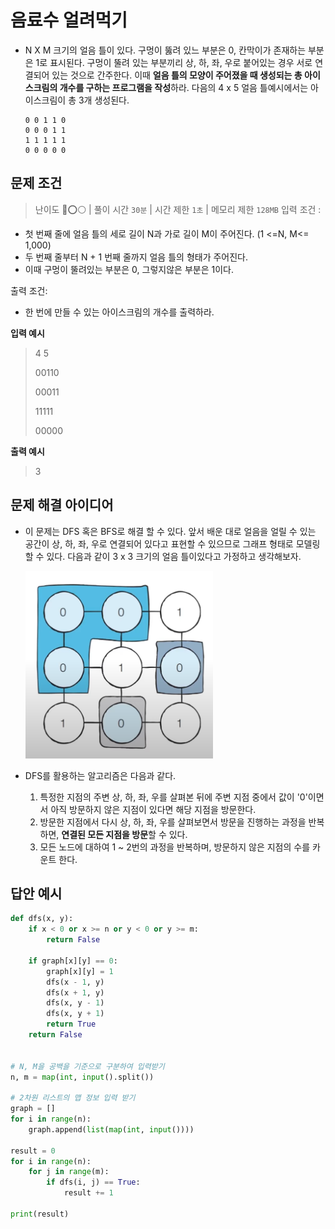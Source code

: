 # 음료수 얼려먹기

- N X M 크기의 얼음 틀이 있다. 구멍이 뚫려 있느 부분은 0, 칸막이가 존재하는 부분은 1로 표시된다. 구멍이 뚤려 있는 부분끼리 상, 하, 좌, 우로 붙어있는 경우 서로 연결되어 있는 것으로 간주한다. 이때 **얼음 틀의 모양이 주어졌을 때 생성되는 총 아이스크림의 개수를 구하는 프로그램을 작성**하라. 다음의 4 x 5 얼음 틀예시에서는 아이스크림이 총 3개 생성된다.

  ```
  0 0 1 1 0
  0 0 0 1 1
  1 1 1 1 1
  0 0 0 0 0
  ```

## 문제 조건

> 난이도 🔴⭕⚪ | 풀이 시간 `30분` | 시간 제한 `1초` | 메모리 제한 `128MB`
> 입력 조건 :

- 첫 번째 줄에 얼음 틀의 세로 길이 N과 가로 길이 M이 주어진다. (1 <=N, M<= 1,000)
- 두 번째 줄부터 N + 1 번째 줄까지 얼음 틀의 형태가 주어진다.
- 이때 구멍이 뚤려있는 부분은 0, 그렇지않은 부분은 1이다.

출력 조건:

- 한 번에 만들 수 있는 아이스크림의 개수를 출력하라.

**입력 예시**

> 4 5
>
> 00110
>
> 00011
>
> 11111
>
> 00000

**출력 예시**

> 3

## 문제 해결 아이디어

- 이 문제는 DFS 혹은 BFS로 해결 할 수 있다. 앞서 배운 대로 얼음을 얼릴 수 있는 공간이 상, 하, 좌, 우로 연결되어 있다고 표현할 수 있으므로 그래프 형태로 모델링 할 수 있다. 다음과 같이 3 x 3 크기의 얼음 틀이있다고 가정하고 생각해보자.

  <img src='./img/음료수얼려먹기_01.PNG' width="300" height="300">

- DFS를 활용하는 알고리즘은 다음과 같다.
  1. 특정한 지점의 주변 상, 하, 좌, 우를 살펴본 뒤에 주변 지점 중에서 값이 '0'이면서 아직 방문하지 않은 지점이 있다면 해당 지점을 방문한다.
  2. 방문한 지점에서 다시 상, 하, 좌, 우를 살펴보면서 방문을 진행하는 과정을 반복하면, **연결된 모든 지점을 방문**할 수 있다.
  3. 모든 노드에 대하여 1 ~ 2번의 과정을 반복하며, 방문하지 않은 지점의 수를 카운트 한다.

## 답안 예시

```py
def dfs(x, y):
    if x < 0 or x >= n or y < 0 or y >= m:
        return False

    if graph[x][y] == 0:
        graph[x][y] = 1
        dfs(x - 1, y)
        dfs(x + 1, y)
        dfs(x, y - 1)
        dfs(x, y + 1)
        return True
    return False


# N, M을 공백을 기준으로 구분하여 입력받기
n, m = map(int, input().split())

# 2차원 리스트의 맵 정보 입력 받기
graph = []
for i in range(n):
    graph.append(list(map(int, input())))

result = 0
for i in range(n):
    for j in range(m):
        if dfs(i, j) == True:
            result += 1

print(result)

```
